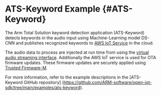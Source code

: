 # ATS-Keyword Example {#ATS-Keyword}

The Arm Total Solution keyword detection application (ATS-Keyword) detects keywords in the audio input using Machine-Learning model DS-CNN and publishes recognized keywords to [AWS IoT Service](https://docs.aws.amazon.com/iot/latest/developerguide/what-is-aws-iot.html) in the cloud.

The audio data to process are injected at run time from using the [virtual audio streaming interface](../../simulation/html/group__arm__vsi__audio.html). Additionally the AWS IoT service is used for OTA firmware updates. These firmware updates are securely applied using [Trusted Firmware-M](https://tf-m-user-guide.trustedfirmware.org/).

For more information, refer to the example descriptions in the [ATS-Keyword GitHub repository] (https://github.com/ARM-software/open-iot-sdk/tree/main/examples/ats-keyword).

